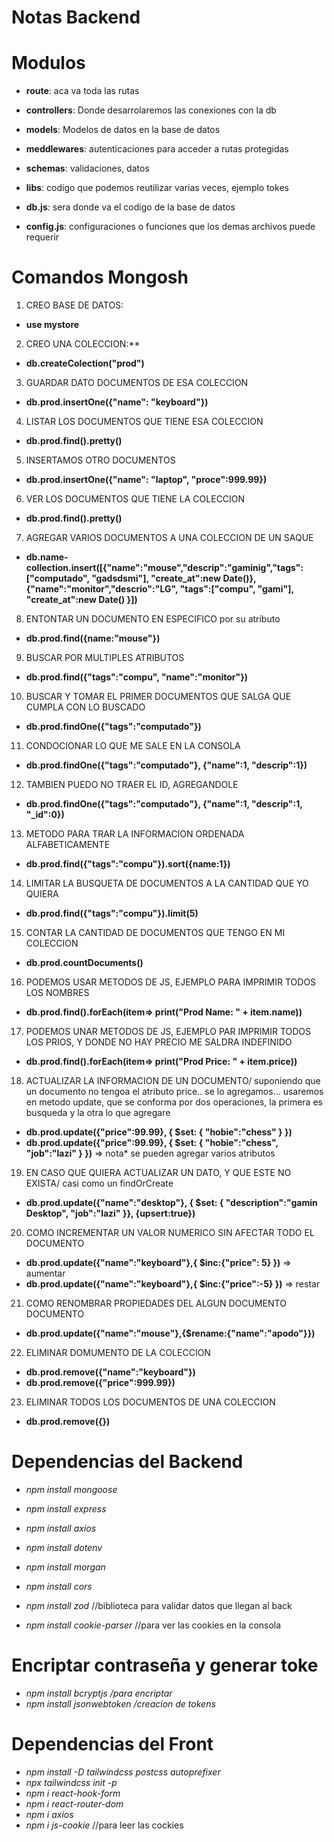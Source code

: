 
# **Notas Backend**
 
# Modulos 
- **route**: aca va toda las rutas

- **controllers**: Donde desarrolaremos las conexiones con la db 

- **models**:  Modelos de datos en la base de datos

- **meddlewares**: autenticaciones para acceder a rutas protegidas

- **schemas**: validaciones, datos

- **libs**: codigo que podemos reutilizar varias veces, ejemplo tokes

- **db.js**: sera donde va el codigo de la base de datos

- **config.js**: configuraciones o funciones que los demas archivos puede requerir

# Comandos Mongosh
1) CREO BASE DE DATOS:  
- **use mystore**

2) CREO UNA COLECCION:**   
- **db.createColection("prod")**

3) GUARDAR DATO DOCUMENTOS DE ESA COLECCION   
- **db.prod.insertOne({"name": "keyboard"})**

4) LISTAR LOS DOCUMENTOS QUE TIENE ESA COLECCION  
- **db.prod.find().pretty()**

5) INSERTAMOS OTRO DOCUMENTOS  
- **db.prod.insertOne({"name": "laptop", "proce":999.99})**

6) VER LOS DOCUMENTOS QUE TIENE LA COLECCION  
- **db.prod.find().pretty()**

7) AGREGAR VARIOS DOCUMENTOS A UNA COLECCION DE UN SAQUE   
- **db.name-collection.insert([{"name":"mouse","descrip":"gaminig","tags":["computado", "gadsdsmi"], "create_at":new Date()},{"name":"monitor","descrio":"LG", "tags":["compu", "gami"], "create_at":new Date() }])**

8) ENTONTAR UN DOCUMENTO EN ESPECIFICO por su atributo   
- **db.prod.find({name:"mouse"})**

9) BUSCAR POR MULTIPLES ATRIBUTOS   
- **db.prod.find({"tags":"compu", "name":"monitor"})**

10) BUSCAR Y TOMAR EL PRIMER DOCUMENTOS QUE SALGA QUE CUMPLA CON LO BUSCADO       
- **db.prod.findOne({"tags":"computado"})**

11) CONDOCIONAR LO QUE ME SALE EN LA CONSOLA     
- **db.prod.findOne({"tags":"computado"}, {"name":1, "descrip":1})**

12) TAMBIEN PUEDO NO TRAER EL ID, AGREGANDOLE    
- **db.prod.findOne({"tags":"computado"}, {"name":1, "descrip":1, "_id":0})**

13) METODO PARA TRAR LA INFORMACION ORDENADA ALFABETICAMENTE        
- **db.prod.find({"tags":"compu"}).sort({name:1})**

14) LIMITAR LA BUSQUETA DE DOCUMENTOS A LA CANTIDAD QUE YO QUIERA       
- **db.prod.find({"tags":"compu"}).limit(5)**

15) CONTAR LA CANTIDAD DE DOCUMENTOS QUE TENGO EN MI COLECCION        
- **db.prod.countDocuments()**

16) PODEMOS USAR METODOS DE JS, EJEMPLO PARA IMPRIMIR TODOS LOS NOMBRES        
- **db.prod.find().forEach(item=> print("Prod Name: " + item.name))**

17) PODEMOS UNAR METODOS DE JS, EJEMPLO PAR IMPRIMIR TODOS LOS PRIOS, Y DONDE NO HAY PRECIO ME SALDRA INDEFINIDO    
- **db.prod.find().forEach(item=> print("Prod Price: " + item.price))**

18) ACTUALIZAR LA INFORMACION DE UN DOCUMENTO/ suponiendo que un documento no tengoa el atributo price.. se lo agregamos...
usaremos en metodo update, que se conforma por dos operaciones, la primera es busqueda y la otra lo que agregare                               
- **db.prod.update({"price":99.99}, { $set: { "hobie":"chess" } })**   
- **db.prod.update({"price":99.99}, { $set: { "hobie":"chess", "job":"lazi" } })**  => nota* se pueden agregar varios atributos


19) EN CASO QUE QUIERA ACTUALIZAR UN DATO, Y QUE ESTE NO EXISTA/ casi como un findOrCreate                              
- **db.prod.update({"name":"desktop"}, { $set: { "description":"gamin Desktop", "job":"lazi" }}, {upsert:true})**

20) COMO INCREMENTAR UN VALOR NUMERICO SIN AFECTAR TODO EL DOCUMENTO
- **db.prod.update({"name":"keyboard"},{ $inc:{"price": 5} })**  => aumentar
- **db.prod.update({"name":"keyboard"},{ $inc:{"price":-5} })**  => restar

21) COMO RENOMBRAR PROPIEDADES DEL ALGUN DOCUMENTO DOCUMENTO     
- **db.prod.update({"name":"mouse"},{$rename:{"name":"apodo"}})**


22) ELIMINAR DOMUMENTO DE LA COLECCION   
- **db.prod.remove({"name":"keyboard"})**   
- **db.prod.remove({"price":999.99})**


23) ELIMINAR TODOS LOS DOCUMENTOS DE UNA COLECCION   
- **db.prod.remove({})**


# **Dependencias del Backend**

- *npm install mongoose*
- *npm install express*
- *npm install axios*
- *npm install dotenv*
- *npm install morgan*
- *npm install cors*    
- *npm install zod* //biblioteca para validar datos que llegan al back   

- *npm install cookie-parser* //para ver las cookies en la consola   

# **Encriptar contraseña y generar toke**
- *npm install bcryptjs /para encriptar*
- *npm install jsonwebtoken /creacion de tokens*


# **Dependencias del Front**

- *npm install -D tailwindcss postcss autoprefixer*
- *npx tailwindcss init -p*
- *npm i react-hook-form*
- *npm i react-router-dom*
- *npm i axios*
- *npm i js-cookie* //para leer las cockies
